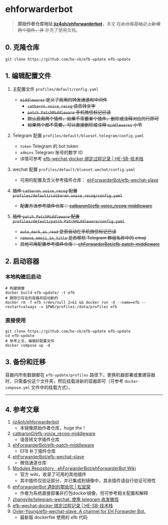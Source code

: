 # ehforwarderbot

> **原始作者仓库地址 [jiz4oh/ehforwarderbot](https://github.com/jiz4oh/ehforwarderbot)**，本文 ~~在此仓库基础之上新增两个插件，并~~ 补充了使用文档。

## 0. 克隆仓库

```shell
git clone https://github.com/he-sb/efb-update efb-update
```

## 1. 编辑配置文件

1. 主配置文件 `profiles/default/config.yaml`
    - ~~`middlewares` 定义了启用的转发通道和中间件~~
        - ~~`catbaron.voice_recog` 语音转文字~~
        - ~~`patch.PatchMiddleware` 手机微信标记已读~~
        - ~~默认启用两个插件，如果不需要某个插件，删除或注释对应的行即可~~
        - ~~如果两个都不需要，可以直接删除或注释 `middlewares` 小节~~

2. Telegram 配置 `profiles/default/blueset.telegram/config.yaml`
    - `token` Telegram 的 bot token
    - `admins` Telegram 账号的数字 ID
    - 详情可参考 [efb-wechat-docker 绑定过程记录 | HE-SB-技术栈](https://tech.he-sb.top/posts/usage-of-efbwechat-docker/)

3. wechat 配置 `profiles/default/blueset.wechat/config.yaml`
    - 可用的配置及含义参考插件仓库： [ehForwarderBot/efb-wechat-slave](https://github.com/ehForwarderBot/efb-wechat-slave?tab=readme-ov-file#%E5%AE%9E%E9%AA%8C%E5%8A%9F%E8%83%BD)

4. ~~插件 `catbaron.voice_recog` 配置 `profiles/default/catbaron.voice_recog/config.yaml`~~
    - ~~配置方法参考插件仓库： [catbaron0/efb-voice_recog-middleware](https://github.com/catbaron0/efb-voice_recog-middleware)~~

5. ~~插件 `patch.PatchMiddleware` 配置 `profiles/default/patch.PatchMiddleware/config.yaml`~~
    - ~~`auto_mark_as_read` 是否自动在手机微信标记已读~~
    - ~~`remove_emoji_in_title` 是否移除 Telegram 群组名称中的 emoji~~
    - ~~其他可用配置参考插件仓库： [ehForwarderBot/efb-patch-middleware](https://github.com/ehForwarderBot/efb-patch-middleware)~~

## 2. 启动容器

### 本地构建后启动

```shell
# 构建镜像
docker build efb-update/ -t efb
# 删除已存在的容器并启动新的
docker rm -f efb >/dev/null 2>&1 && docker run -d --name=efb --restart=always -v $PWD/profiles:/data/profiles efb
```

### 直接使用

```shell
git clone https://github.com/he-sb/efb-update efb-update
cd efb-update
# 参考上文，编辑好配置文件
docker compose up -d
```

## 3. 备份和迁移

容器内所有数据都在 `efb-update/profiles` 路径下，更换机器部署或重建容器时，只需备份这个文件夹，然后挂载进新的容器即可（可参考 `docker-compose.yml` 文件中的挂载方式）。

---

## 4. 参考文章

1. [jiz4oh/ehforwarderbot](https://github.com/jiz4oh/ehforwarderbot)
    - 本镜像原始作者仓库，huge thx！
2. [catbaron0/efb-voice_recog-middleware](https://github.com/catbaron0/efb-voice_recog-middleware)
    - 语音转文字插件仓库
3. [ehForwarderBot/efb-patch-middleware](https://github.com/ehForwarderBot/efb-patch-middleware)
    - EFB 补丁插件仓库
4. [ehForwarderBot/efb-wechat-slave](https://github.com/ehForwarderBot/efb-wechat-slave)
    - 微信通道仓库
5. [Modules Repository · ehForwarderBot/ehForwarderBot Wiki](https://github.com/ehForwarderBot/ehForwarderBot/wiki/Modules-Repository)
    - 官方 wiki，收录了可用的其他插件
    - 其中插件仅验证部分，并已集成到镜像中，其余插件请自行验证可用性
6. [ehForwarderBot 遇到的那些坑 | 松鼠窝](https://blog.shzxm.com/2020/12/31/efb/)
    - 作者为系统直接部署非打包docker镜像，但可参考相关配置和解释
7. [zhangyile/telegram-wechat: 使用 telegram 收发微信](https://github.com/zhangyile/telegram-wechat)
8. [efb-wechat-docker 绑定过程记录 | HE-SB-技术栈](https://tech.he-sb.top/posts/usage-of-efbwechat-docker/)
9. [Ovler-Young/efb-wechat-slave: A channel for EH Forwarder Bot.](https://github.com/Ovler-Young/efb-wechat-slave)
    - 最新版 dockerfile 使用的 efb 代码
